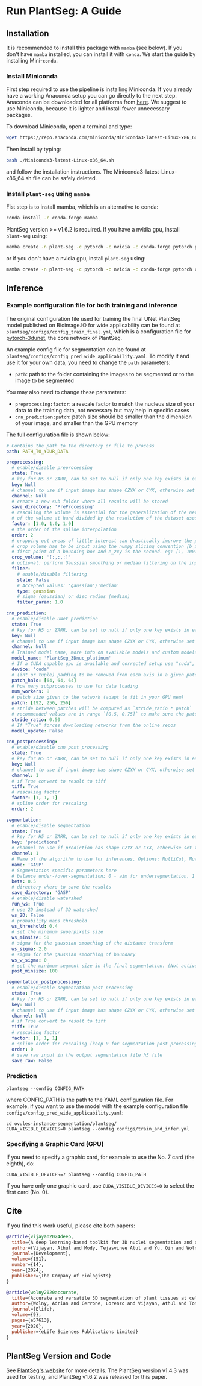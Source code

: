 # Run PlantSeg: A Guide <!-- omit in toc -->

## Installation

It is recommended to install this package with `mamba` (see below). If you don't have `mamba` installed, you can install it with `conda`. We start the guide by installing Mini-`conda`.

### Install Miniconda

First step required to use the pipeline is installing Miniconda. If you already have a working Anaconda setup you can go directly to the next step. Anaconda can be downloaded for all platforms from [here](https://www.anaconda.com/products/distribution). We suggest to use Miniconda, because it is lighter and install fewer unnecessary packages.

To download Miniconda, open a terminal and type:

```bash
wget https://repo.anaconda.com/miniconda/Miniconda3-latest-Linux-x86_64.sh
```

Then install by typing:

```bash
bash ./Miniconda3-latest-Linux-x86_64.sh
```

and follow the installation instructions. The Miniconda3-latest-Linux-x86_64.sh file can be safely deleted.

### Install `plant-seg` using `mamba`

Fist step is to install mamba, which is an alternative to conda:

```bash
conda install -c conda-forge mamba
```

PlantSeg version >= v1.6.2 is required. If you have a nvidia gpu, install `plant-seg` using:

```bash
mamba create -n plant-seg -c pytorch -c nvidia -c conda-forge pytorch pytorch-cuda=12.1 pyqt lcerrone::plantseg
```

or if you don't have a nvidia gpu, install `plant-seg` using:

```bash
mamba create -n plant-seg -c pytorch -c nvidia -c conda-forge pytorch cpuonly pyqt lcerrone::plantseg
```

## Inference

### Example configuration file for both training and inference

The original configuration file used for training the final UNet PlantSeg model published on Bioimage.IO for wide applicability can be found at `plantseg/configs/config_train_final.yml`, which is a configuration file for [pytorch-3dunet](https://github.com/wolny/pytorch-3dunet), the core network of PlantSeg.

An example config file for segmentation can be found at `plantseg/configs/config_pred_wide_applicability.yaml`. To modify it and use it for your own data, you need to change the `path` parameters:

- `path`: path to the folder containing the images to be segmented or to the image to be segmented

You may also need to change these parameters:

- `preprocessing:factor`: a rescale factor to match the nucleus size of your data to the training data, not necessary but may help in specific cases
- `cnn_prediction:patch`: patch size should be smaller than the dimension of your image, and smaller than the GPU memory

The full configuration file is shown below:

```yaml
# Contains the path to the directory or file to process
path: PATH_TO_YOUR_DATA

preprocessing:
  # enable/disable preprocessing
  state: True
  # key for H5 or ZARR, can be set to null if only one key exists in each file
  key: Null
  # channel to use if input image has shape CZYX or CYX, otherwise set to null
  channel: Null
  # create a new sub folder where all results will be stored
  save_directory: 'PreProcessing'
  # rescaling the volume is essential for the generalization of the networks. The rescaling factor can be computed as the resolution
  # of the volume at hand divided by the resolution of the dataset used in training. Be careful, if the difference is too large check for a different model.
  factor: [1.0, 1.0, 1.0]
  # the order of the spline interpolation
  order: 2
  # cropping out areas of little interest can drastically improve the performance of plantseg.
  # crop volume has to be input using the numpy slicing convention [b_z:e_z, b_x:e_x, b_y:e_y], where b_zxy is the
  # first point of a bounding box and e_zxy is the second. eg: [:, 100:500, 400:900]
  crop_volume: '[:,:,:]'
  # optional: perform Gaussian smoothing or median filtering on the input.
  filter:
    # enable/disable filtering
    state: False
    # Accepted values: 'gaussian'/'median'
    type: gaussian
    # sigma (gaussian) or disc radius (median)
    filter_param: 1.0

cnn_prediction:
  # enable/disable UNet prediction
  state: True
  # key for H5 or ZARR, can be set to null if only one key exists in each file; null is recommended if the previous steps has state True
  key: Null
  # channel to use if input image has shape CZYX or CYX, otherwise set to null; null is recommended if the previous steps has state True
  channel: Null
  # Trained model name, more info on available models and custom models in PlantSeg documentation
  model_name: 'PlantSeg_3Dnuc_platinum'
  # If a CUDA capable gpu is available and corrected setup use "cuda", if not you can use "cpu" for cpu only inference (slower)
  device: 'cuda'
  # (int or tuple) padding to be removed from each axis in a given patch in order to avoid checkerboard artifacts
  patch_halo: [64, 64, 64]
  # how many subprocesses to use for data loading
  num_workers: 8
  # patch size given to the network (adapt to fit in your GPU mem)
  patch: [192, 256, 256]
  # stride between patches will be computed as `stride_ratio * patch`
  # recommended values are in range `[0.5, 0.75]` to make sure the patches have enough overlap to get smooth prediction maps
  stride_ratio: 0.50
  # If "True" forces downloading networks from the online repos
  model_update: False

cnn_postprocessing:
  # enable/disable cnn post processing
  state: True
  # key for H5 or ZARR, can be set to null if only one key exists in each file; null is recommended if the previous steps has state True
  key: Null
  # channel to use if input image has shape CZYX or CYX, otherwise set to null; null is recommended if the previous steps has state True
  channel: 1
  # if True convert to result to tiff
  tiff: True
  # rescaling factor
  factor: [1, 1, 1]
  # spline order for rescaling
  order: 2

segmentation:
  # enable/disable segmentation
  state: True
  # key for H5 or ZARR, can be set to null if only one key exists in each file; null is recommended if the previous steps has state True
  key: 'predictions'
  # channel to use if prediction has shape CZYX or CYX, otherwise set to null; null is recommended if the previous steps has state True
  channel: 1
  # Name of the algorithm to use for inferences. Options: MultiCut, MutexWS, GASP, DtWatershed
  name: 'GASP'
  # Segmentation specific parameters here
  # balance under-/over-segmentation; 0 - aim for undersegmentation, 1 - aim for oversegmentation. (Not active for DtWatershed)
  beta: 0.5
  # directory where to save the results
  save_directory: 'GASP'
  # enable/disable watershed
  run_ws: True
  # use 2D instead of 3D watershed
  ws_2D: False
  # probability maps threshold
  ws_threshold: 0.4
  # set the minimum superpixels size
  ws_minsize: 50
  # sigma for the gaussian smoothing of the distance transform
  ws_sigma: 2.0
  # sigma for the gaussian smoothing of boundary
  ws_w_sigma: 0
  # set the minimum segment size in the final segmentation. (Not active for DtWatershed)
  post_minsize: 100

segmentation_postprocessing:
  # enable/disable segmentation post processing
  state: True
  # key for H5 or ZARR, can be set to null if only one key exists in each file; null is recommended if the previous steps has state True
  key: Null
  # channel to use if input image has shape CZYX or CYX, otherwise set to null; null is recommended if the previous steps has state True
  channel: Null
  # if True convert to result to tiff
  tiff: True
  # rescaling factor
  factor: [1, 1, 1]
  # spline order for rescaling (keep 0 for segmentation post processing
  order: 0
  # save raw input in the output segmentation file h5 file
  save_raw: False

```

### Prediction

```shell
plantseg --config CONFIG_PATH
```

where CONFIG_PATH is the path to the YAML configuration file. For example, if you want to use the model with the example configuration file `configs/config_pred_wide_applicability.yaml`:

```shell
cd ovules-instance-segmentation/plantseg/
CUDA_VISIBLE_DEVICES=0 plantseg --config configs/train_and_infer.yml
```

### Specifying a Graphic Card (GPU)

If you need to specify a graphic card, for example to use the No. 7 card (the eighth), do:

```shell
CUDA_VISIBLE_DEVICES=7 plantseg --config CONFIG_PATH
```

If you have only one graphic card, use `CUDA_VISIBLE_DEVICES=0` to select the first card (No. 0).

## Cite

If you find this work useful, please cite both papers:

```bibtex
@article{vijayan2024deep,
  title={A deep learning-based toolkit for 3D nuclei segmentation and quantitative analysis in cellular and tissue context},
  author={Vijayan, Athul and Mody, Tejasvinee Atul and Yu, Qin and Wolny, Adrian and Cerrone, Lorenzo and Strauss, Soeren and Tsiantis, Miltos and Smith, Richard S and Hamprecht, Fred A and Kreshuk, Anna and others},
  journal={Development},
  volume={151},
  number={14},
  year={2024},
  publisher={The Company of Biologists}
}

@article{wolny2020accurate,
  title={Accurate and versatile 3D segmentation of plant tissues at cellular resolution},
  author={Wolny, Adrian and Cerrone, Lorenzo and Vijayan, Athul and Tofanelli, Rachele and Barro, Amaya Vilches and Louveaux, Marion and Wenzl, Christian and Strauss, S{\"o}ren and Wilson-S{\'a}nchez, David and Lymbouridou, Rena and others},
  journal={Elife},
  volume={9},
  pages={e57613},
  year={2020},
  publisher={eLife Sciences Publications Limited}
}
```

## PlantSeg Version and Code

See [PlantSeg's website](https://github.com/hci-unihd/plant-seg) for more details. The PlantSeg version v1.4.3 was used for testing, and PlantSeg v1.6.2 was released for this paper.
